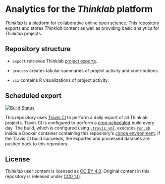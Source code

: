# Analytics for the _Thinklab_ platform

[_Thinklab_](http://thinklab.org/) is a platform for collaborative online open science. This repository exports and stores _Thinklab_ content as well as providing basic analytics for _Thinklab_ projects.

## Repository structure

+ `export` retrieves Thinklab [project exports](https://thinklab.com/discussion/discussion-summary-statistics-for-illustrating-project-impact/191#4).

+ `process` creates tabular summaries of project activity and contributions.

+ `viz` contains R visualizations of project activity.

## Scheduled export

[![Build Status](https://travis-ci.org/dhimmel/thinklytics.svg?branch=master)](https://travis-ci.org/dhimmel/thinklytics)

This repository uses [Travis CI](https://travis-ci.org/dhimmel/thinklytics "dhimmel/thinklytics on Travis CI") to perform a daily export of all Thinklab projects. Travis CI is configured to perform a [cron-scheduled](https://docs.travis-ci.com/user/cron-jobs/ "Travis CI Cron Jobs") build every day. The build, which is configured using [`.travis.yml`](.travis.yml), executes [`run.sh`](run.sh) inside a Docker container containing this repository's [conda environment](docker/spec-file.txt). If the Travis CI build succeeds, the exported and processed datasets are pushed back to this repository.

## License

_Thinklab_ user content is licensed as [CC BY 4.0](https://creativecommons.org/licenses/by/4.0/ "Creative Commons · Attribution 4.0 International"). Original content in this repository is released under [CC0 1.0](https://creativecommons.org/publicdomain/zero/1.0/ "Creative Commons · CC0 1.0 Universal · Public Domain Dedication").
